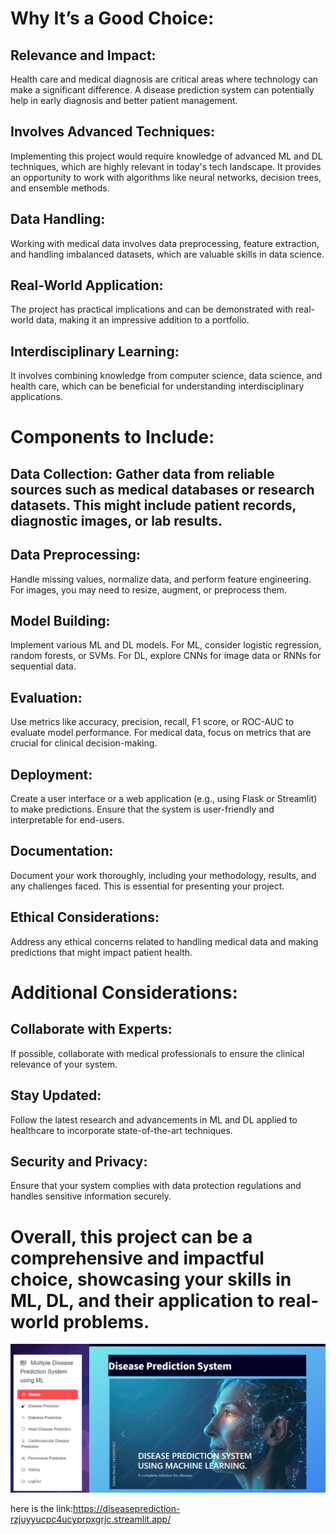 # Why It’s a Good Choice:

## Relevance and Impact:
Health care and medical diagnosis are critical areas where technology can make a significant difference. A disease prediction system can potentially help in early diagnosis and better patient management.

## Involves Advanced Techniques: 
Implementing this project would require knowledge of advanced ML and DL techniques, which are highly relevant in today's tech landscape. It provides an opportunity to work with algorithms like neural networks, decision trees, and ensemble methods.

## Data Handling:
Working with medical data involves data preprocessing, feature extraction, and handling imbalanced datasets, which are valuable skills in data science.

## Real-World Application:
The project has practical implications and can be demonstrated with real-world data, making it an impressive addition to a portfolio.

## Interdisciplinary Learning:
It involves combining knowledge from computer science, data science, and health care, which can be beneficial for understanding interdisciplinary applications.

# Components to Include:
## Data Collection: Gather data from reliable sources such as medical databases or research datasets. This might include patient records, diagnostic images, or lab results.

## Data Preprocessing:
Handle missing values, normalize data, and perform feature engineering. For images, you may need to resize, augment, or preprocess them.

## Model Building: 
Implement various ML and DL models. For ML, consider logistic regression, random forests, or SVMs. For DL, explore CNNs for image data or RNNs for sequential data.

## Evaluation: 
Use metrics like accuracy, precision, recall, F1 score, or ROC-AUC to evaluate model performance. For medical data, focus on metrics that are crucial for clinical decision-making.

## Deployment:
Create a user interface or a web application (e.g., using Flask or Streamlit) to make predictions. Ensure that the system is user-friendly and interpretable for end-users.

## Documentation:
Document your work thoroughly, including your methodology, results, and any challenges faced. This is essential for presenting your project.

## Ethical Considerations:
Address any ethical concerns related to handling medical data and making predictions that might impact patient health.

# Additional Considerations:
## Collaborate with Experts:
If possible, collaborate with medical professionals to ensure the clinical relevance of your system.
## Stay Updated:
Follow the latest research and advancements in ML and DL applied to healthcare to incorporate state-of-the-art techniques.
## Security and Privacy:
Ensure that your system complies with data protection regulations and handles sensitive information securely.


# Overall, this project can be a comprehensive and impactful choice, showcasing your skills in ML, DL, and their application to real-world problems.

![Alt Text](https://github.com/shubh637/Disease_prediction/blob/main/website%20example%20images/Screenshot%202024-07-29%20164357.png)








here is the link:https://diseaseprediction-rzjuyyucpc4ucyprpxgrjc.streamlit.app/
